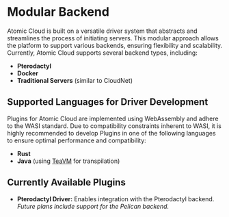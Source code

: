 # Modular Backend

Atomic Cloud is built on a versatile driver system that abstracts and streamlines the process of initiating servers. This modular approach allows the platform to support various backends, ensuring flexibility and scalability. Currently, Atomic Cloud supports several backend types, including:

- **Pterodactyl**
- **Docker**
- **Traditional Servers** (similar to CloudNet)

## Supported Languages for Driver Development

Plugins for Atomic Cloud are implemented using WebAssembly and adhere to the WASI standard. Due to compatibility constraints inherent to WASI, it is highly recommended to develop Plugins in one of the following languages to ensure optimal performance and compatibility:

- **Rust**
- **Java** (using [TeaVM](https://www.teavm.org/) for transpilation)

## Currently Available Plugins

- **Pterodactyl Driver:** Enables integration with the Pterodactyl backend.  
  *Future plans include support for the Pelican backend.*